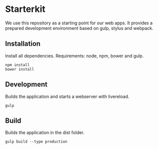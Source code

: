 # Starterkit

We use this repository as a starting point for our web apps.
It provides a prepared development environment based on gulp, stylus and webpack.

## Installation

Install all dependencies. Requirements: node, npm, bower and gulp.

```
npm install
bower install
```

## Development

Builds the application and starts a webserver with livereload.

```
gulp
```

## Build

Builds the application in the dist folder.

```
gulp build --type production
```
